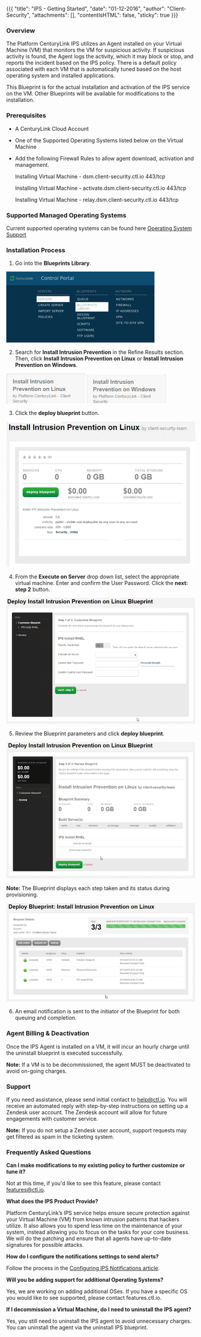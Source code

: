{{{
  "title": "IPS - Getting Started",
  "date": "01-12-2016",
  "author": "Client-Security",
  "attachments": [],
  "contentIsHTML": false,
  "sticky": true
}}}

### Overview
The Platform CenturyLink IPS utilizes an Agent installed on your Virtual Machine (VM) that monitors the VM for suspicious activity. If suspicious activity is found, the Agent logs the activity, which it may block or stop, and reports the incident based on the IPS policy. There is a default policy associated with each VM that is automatically tuned based on the host operating system and installed applications.

This Blueprint is for the actual installation and activation of the IPS service on the VM. Other Blueprints will be available for modifications to the installation.

### Prerequisites
* A CenturyLink Cloud Account
* One of the Supported Operating Systems listed below on the Virtual Machine
* Add the following Firewall Rules to allow agent download, activation and management.

  Installing Virtual Machine - dsm.client-security.ctl.io 443/tcp
  
  Installing Virtual Machine - activate.dsm.client-security.ctl.io 443/tcp
  
  Installing Virtual Machine - relay.dsm.client-security.ctl.io 443/tcp

### Supported Managed Operating Systems
Current supported operating systems can be found here [Operating System Support](../Security/supported-ips-oses.md)

### Installation Process

1. Go into the **Blueprints Library**.

  ![Control Portal](../images/client-security/gettingIPS_controlportal.png)

2. Search for **Install Intrusion Prevention** in the Refine Results section. Then, click **Install Intrusion Prevention on Linux** or **Install Intrusion Prevention on Windows**.  

  ![Search Install Linux](../images/client-security/gettingIPS_rhel_blueprintname.png) ![Notification Update Windows](../images/client-security/gettingIPS_windows_blueprintname.png)

3. Click the **deploy blueprint** button.  

  ![Configure Install Linux](../images/client-security/gettingIPS_rhel_configure.png)

4. From the **Execute on Server** drop down list, select the appropriate virtual machine. Enter and confirm the User Password.  Click the **next: step 2** button.  

  ![Configure Notifications RHEL Fields](../images/client-security/gettingIPS_rhel_blueprintfields.png)

5. Review the Blueprint parameters and click **deploy blueprint**.  

  ![Deploy Blueprint](../images/client-security/gettingIPS_rhel_deploy.png)

  **Note:** The Blueprint displays each step taken and its status during provisioning.  

  ![Blueprint Status Log](../images/client-security/gettingIPS_rhel_logstatus.png)

6. An email notification is sent to the initiator of the Blueprint for both queuing and completion.

### Agent Billing & Deactivation

Once the IPS Agent is installed on a VM, it will incur an hourly charge until the uninstall blueprint is executed successfully.

**Note:** If a VM is to be decommissioned, the agent MUST be deactivated to avoid on-going charges.

### Support

If you need assistance, please send initial contact to [help@ctl.io](mailto:help@ctl.io). You will receive an automated reply with step-by-step instructions on setting up a Zendesk user account. The Zendesk account will allow for future engagements with customer service.

**Note:** If you do not setup a Zendesk user account, support requests may get filtered as spam in the ticketing system.

### Frequently Asked Questions

**Can I make modifications to my existing policy to further customize or tune it?**

Not at this time, if you'd like to see this feature, please contact [features@ctl.io](mailto:features@ctl.io).

**What does the IPS Product Provide?**

Platform CenturyLink’s IPS service helps ensure secure protection against your Virtual Machine (VM) from known intrusion patterns that hackers utilize. It also allows you to spend less time on the maintenance of your system, instead allowing you to focus on the tasks for your core business. We will do the patching and ensure that all agents have up-to-date signatures for possible attacks.

**How do I configure the notifications settings to send alerts?**

Follow the process in the [Configuring IPS Notifications article](configuring-ips-notifications.md).

**Will you be adding support for additional Operating Systems?**

Yes, we are working on adding additional OSes. If you have a specific OS you would like to see supported, please contact features.ctl.io.

**If I decommission a Virtual Machine, do I need to uninstall the IPS agent?**

Yes, you still need to uninstall the IPS agent to avoid unnecessary charges. You can uninstall the agent via the uninstall IPS blueprint.
